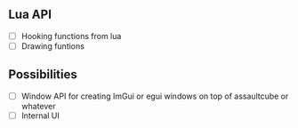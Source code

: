 ## Lua API
- [ ] Hooking functions from lua
- [ ] Drawing funtions

## Possibilities
- [ ] Window API for creating ImGui or egui windows on top of assaultcube or whatever
- [ ] Internal UI

